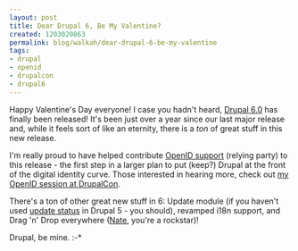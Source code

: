 ```yaml
--- 
layout: post
title: Dear Drupal 6, Be My Valentine?
created: 1203020863
permalink: blog/walkah/dear-drupal-6-be-my-valentine
tags: 
- drupal
- openid
- drupalcon
- drupal6
---
```

Happy Valentine's Day everyone! I case you hadn't heard, <a href="http://drupal.org/drupal-6.0">Drupal 6.0</a> has finally been released! It's been just over a year since our last major release and, while it feels sort of like an eternity, there is a *ton* of great stuff in this new release.

I'm really proud to have helped contribute <a href="http://openid.net/">OpenID support</a> (relying party) to this release - the first step in a larger plan to put (keep?) Drupal at the front of the digital identity curve. Those interested in hearing more, check out <a href="http://boston2008.drupalcon.org/session/openid-and-identity-drupal-future-usermodule">my OpenID session at DrupalCon</a>.

There's a ton of other great new stuff in 6: Update module (if you haven't used <a href="http://drupal.org/project/update_status">update status</a> in Drupal 5 - you should), revamped i18n support, and Drag 'n' Drop everywhere (<a href="http://quicksketch.org/">Nate</a>, you're a rockstar)!

Drupal, be mine. :-*
